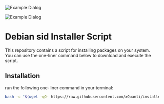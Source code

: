 ![Example Dialog](https://raw.githubusercontent.com/xQuanti/installer/main/installers/img/dialog_installer_1.png)

![Example Dialog](https://raw.githubusercontent.com/xQuanti/installer/main/installers/img/dialog_installer_0.png)
# Debian sid Installer Script

This repository contains a script for installing packages on your system. You can use the one-liner command below to download and execute the script.

## Installation

run the following one-liner command in your terminal:

```bash
bash -c "$(wget -qO- https://raw.githubusercontent.com/xQuanti/installer/main/installers/dialog_installer.sh)"
